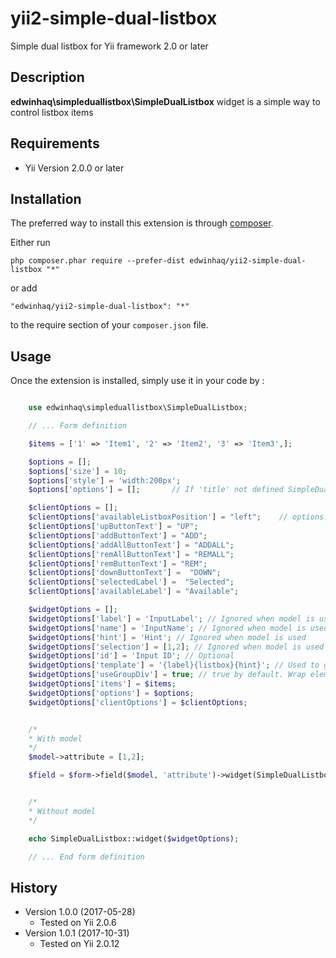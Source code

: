 yii2-simple-dual-listbox
============
Simple dual listbox for Yii framework 2.0 or later

Description
-----------

**edwinhaq\simpleduallistbox\SimpleDualListbox** widget is a simple way to control listbox items

Requirements
------------
+ Yii Version 2.0.0 or later

Installation
------------

The preferred way to install this extension is through [composer](http://getcomposer.org/download/).

Either run

```
php composer.phar require --prefer-dist edwinhaq/yii2-simple-dual-listbox "*"
```

or add

```
"edwinhaq/yii2-simple-dual-listbox": "*"
```

to the require section of your `composer.json` file.


Usage
-----

Once the extension is installed, simply use it in your code by  :

```php

	use edwinhaq\simpleduallistbox\SimpleDualListbox;

	// ... Form definition

	$items = ['1' => 'Item1', '2' => 'Item2', '3' => 'Item3',];

	$options = [];
	$options['size'] = 10;
	$options['style'] = 'width:200px';
	$options['options'] = [];		// If 'title' not defined SimpleDualListbox defines it for each option item

	$clientOptions = [];
	$clientOptions['availableListboxPosition'] = "left"; 	// options: left (default), right
	$clientOptions['upButtonText'] = "UP";
	$clientOptions['addButtonText'] = "ADD";
	$clientOptions['addAllButtonText'] = "ADDALL";
	$clientOptions['remAllButtonText'] = "REMALL";
	$clientOptions['remButtonText'] = "REM";
	$clientOptions['downButtonText'] =  "DOWN";
	$clientOptions['selectedLabel'] =  "Selected";
	$clientOptions['availableLabel'] = "Available";

	$widgetOptions = [];
	$widgetOptions['label'] = 'InputLabel'; // Ignored when model is used
	$widgetOptions['name'] = 'InputName'; // Ignored when model is used
	$widgetOptions['hint'] = 'Hint'; // Ignored when model is used
	$widgetOptions['selection'] = [1,2]; // Ignored when model is used
	$widgetOptions['id'] = 'Input ID'; // Optional
	$widgetOptions['template'] = '{label}{listbox}{hint}'; // Used to generate element, by default '{label}{listbox}{hint}'
	$widgetOptions['useGroupDiv'] = true; // true by default. Wrap element in a div tag: <div class="form-group"> ... </div>,
	$widgetOptions['items'] = $items;
	$widgetOptions['options'] = $options;
	$widgetOptions['clientOptions'] = $clientOptions;


	/*
	* With model
	*/
	$model->attribute = [1,2];

	$field = $form->field($model, 'attribute')->widget(SimpleDualListbox::className(), $widgetOptions);


	/*
	* Without model
	*/

	echo SimpleDualListbox::widget($widgetOptions);

	// ... End form definition

```

History
-------

+ Version 1.0.0 (2017-05-28)
    + Tested on Yii 2.0.6
+ Version 1.0.1 (2017-10-31)
    + Tested on Yii 2.0.12